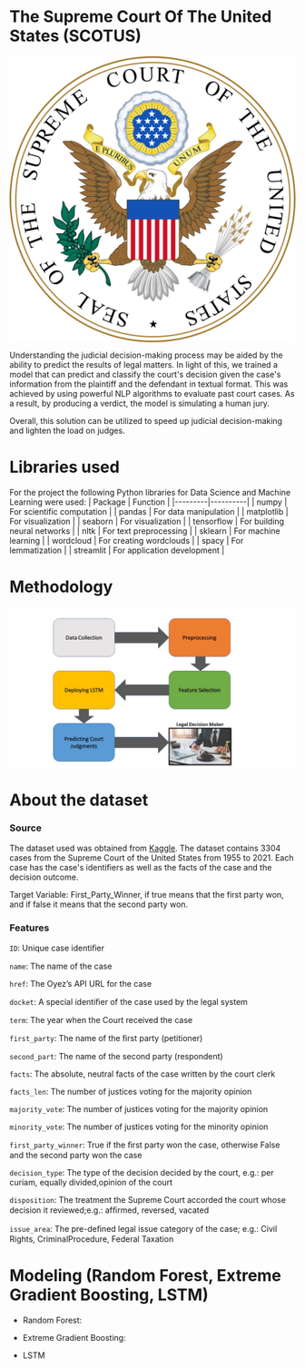 # The Supreme Court Of The United States (SCOTUS)

<img src="images/scotus_seal.png" alt="scotus image" style="display: block; margin-left: auto; margin-right: auto"/>

Understanding the judicial decision-making process may be aided by the ability to predict the results of legal matters. In light of this, we trained a model that can predict and classify the court's decision given the case's information from the plaintiff and the defendant in textual format. This was achieved by using powerful NLP algorithms to evaluate past court cases. As a result, by producing a verdict, the model is simulating a human jury. 

Overall, this solution can be utilized to speed up judicial decision-making and lighten the load on judges.

# Libraries used

For the project the following Python libraries for Data Science and Machine Learning were used:
| Package | Function |
|---------|----------|
| numpy | For scientific computation |
| pandas | For data manipulation |
| matplotlib | For visualization |
| seaborn | For visualization |
| tensorflow | For building neural networks |
| nltk | For text preprocessing |
| sklearn | For machine learning |
| wordcloud | For creating wordclouds |
| spacy | For lemmatization |
| streamlit | For application development |

# Methodology

<img src="images/methodology.jpg" alt="framework" style="display: block; margin-left: auto; margin-right: auto"/>

# About the dataset

### Source

The dataset used was obtained from [Kaggle](https://www.kaggle.com/datasets/deepcontractor/supreme-court-judgment-prediction).
The dataset contains 3304 cases from the Supreme Court of the United States from 1955 to 2021. Each case has the case's identifiers as well as the facts of the case and the decision outcome.

Target Variable: First_Party_Winner, if true means that the first party won, and if false it means that the second party won.

### Features

`ID`: Unique case identiﬁer

`name`: The name of the case

`href`: The Oyez’s API URL for the case

`docket`: A special identiﬁer of the case used by the legal system

`term`: The year when the Court received the case

`first_party`: The name of the ﬁrst party (petitioner)

`second_part`: The name of the second party (respondent)

`facts`: The absolute, neutral facts of the case written by the court clerk

`facts_len`: The number of justices voting for the majority opinion

`majority_vote`: The number of justices voting for the majority opinion

`minority_vote`: The number of justices voting for the minority opinion

`first_party_winner`: True if the ﬁrst party won the case, otherwise False and the second party won the case

`decision_type`: The type of the decision decided by the court, e.g.: per curiam, equally divided,opinion of the court

`disposition`: The treatment the Supreme Court accorded the court whose decision it reviewed;e.g.: afﬁrmed, reversed, vacated

`issue_area`: The pre-deﬁned legal issue category of the case; e.g.: Civil Rights, CriminalProcedure, Federal Taxation

# Modeling (Random Forest, Extreme Gradient Boosting, LSTM)

- Random Forest:

- Extreme Gradient Boosting:

- LSTM
